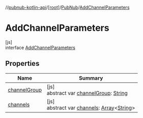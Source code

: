 //[pubnub-kotlin-api](../../../../index.md)/[[root]](../../index.md)/[PubNub](../index.md)/[AddChannelParameters](index.md)

# AddChannelParameters

[js]\
interface [AddChannelParameters](index.md)

## Properties

| Name | Summary |
|---|---|
| [channelGroup](channel-group.md) | [js]<br>abstract var [channelGroup](channel-group.md): [String](https://kotlinlang.org/api/latest/jvm/stdlib/kotlin/-string/index.html) |
| [channels](channels.md) | [js]<br>abstract var [channels](channels.md): [Array](https://kotlinlang.org/api/latest/jvm/stdlib/kotlin/-array/index.html)&lt;[String](https://kotlinlang.org/api/latest/jvm/stdlib/kotlin/-string/index.html)&gt; |
